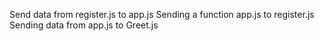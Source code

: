 Send data from register.js to app.js
Sending a function app.js to register.js
Sending data from app.js to Greet.js
